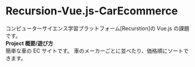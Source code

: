 # Recursion-Vue.js-CarEcommerce

コンピューターサイエンス学習プラットフォーム[Recurstion]の Vue.js の課題です。  
**Project 概要/遊び方**  
簡単な車の EC サイトです。
車のメーカーごとに並べたり、価格順にソートできます。
